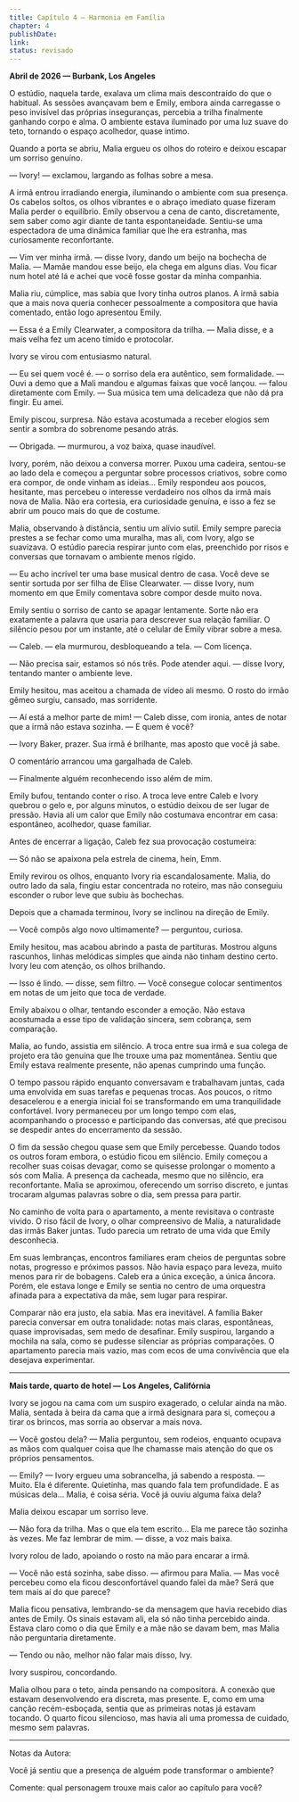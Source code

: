 ```yaml
---
title: Capítulo 4 – Harmonia em Família
chapter: 4
publishDate: 
link: 
status: revisado
---
```


**Abril de 2026 — Burbank, Los Angeles**

O estúdio, naquela tarde, exalava um clima mais descontraído do que o habitual. As sessões avançavam bem e Emily, embora ainda carregasse o peso invisível das próprias inseguranças, percebia a trilha finalmente ganhando corpo e alma. O ambiente estava iluminado por uma luz suave do teto, tornando o espaço acolhedor, quase íntimo.

Quando a porta se abriu, Malia ergueu os olhos do roteiro e deixou escapar um sorriso genuíno.

— Ivory! — exclamou, largando as folhas sobre a mesa.

A irmã entrou irradiando energia, iluminando o ambiente com sua presença. Os cabelos soltos, os olhos vibrantes e o abraço imediato quase fizeram Malia perder o equilíbrio. Emily observou a cena de canto, discretamente, sem saber como agir diante de tanta espontaneidade. Sentiu-se uma espectadora de uma dinâmica familiar que lhe era estranha, mas curiosamente reconfortante.

— Vim ver minha irmã. — disse Ivory, dando um beijo na bochecha de Malia. — Mamãe mandou esse beijo, ela chega em alguns dias. Vou ficar num hotel até lá e achei que você fosse gostar da minha companhia.

Malia riu, cúmplice, mas sabia que Ivory tinha outros planos. A irmã sabia que a mais nova queria conhecer pessoalmente a compositora que havia comentado, então logo apresentou Emily.

— Essa é a Emily Clearwater, a compositora da trilha. — Malia disse, e a mais velha fez um aceno tímido e protocolar.

Ivory se virou com entusiasmo natural.

— Eu sei quem você é. — o sorriso dela era autêntico, sem formalidade. — Ouvi a demo que a Mali mandou e algumas faixas que você lançou. — falou diretamente com Emily. — Sua música tem uma delicadeza que não dá pra fingir. Eu amei.

Emily piscou, surpresa. Não estava acostumada a receber elogios sem sentir a sombra do sobrenome pesando atrás.

— Obrigada. — murmurou, a voz baixa, quase inaudível.

Ivory, porém, não deixou a conversa morrer. Puxou uma cadeira, sentou-se ao lado dela e começou a perguntar sobre processos criativos, sobre como era compor, de onde vinham as ideias... Emily respondeu aos poucos, hesitante, mas percebeu o interesse verdadeiro nos olhos da irmã mais nova de Malia. Não era cortesia, era curiosidade genuína, e isso a fez se abrir um pouco mais do que de costume.

Malia, observando à distância, sentiu um alívio sutil. Emily sempre parecia prestes a se fechar como uma muralha, mas ali, com Ivory, algo se suavizava. O estúdio parecia respirar junto com elas, preenchido por risos e conversas que tornavam o ambiente menos rígido.

— Eu acho incrível ter uma base musical dentro de casa. Você deve se sentir sortuda por ser filha de Elise Clearwater. — disse Ivory, num momento em que Emily comentava sobre compor desde muito nova.

Emily sentiu o sorriso de canto se apagar lentamente. Sorte não era exatamente a palavra que usaria para descrever sua relação familiar. O silêncio pesou por um instante, até o celular de Emily vibrar sobre a mesa.

— Caleb. — ela murmurou, desbloqueando a tela. — Com licença.

— Não precisa sair, estamos só nós três. Pode atender aqui. — disse Ivory, tentando manter o ambiente leve.

Emily hesitou, mas aceitou a chamada de vídeo ali mesmo. O rosto do irmão gêmeo surgiu, cansado, mas sorridente.

— Aí está a melhor parte de mim! — Caleb disse, com ironia, antes de notar que a irmã não estava sozinha. — E quem é você?

— Ivory Baker, prazer. Sua irmã é brilhante, mas aposto que você já sabe.

O comentário arrancou uma gargalhada de Caleb.

— Finalmente alguém reconhecendo isso além de mim.

Emily bufou, tentando conter o riso. A troca leve entre Caleb e Ivory quebrou o gelo e, por alguns minutos, o estúdio deixou de ser lugar de pressão. Havia ali um calor que Emily não costumava encontrar em casa: espontâneo, acolhedor, quase familiar.

Antes de encerrar a ligação, Caleb fez sua provocação costumeira:

— Só não se apaixona pela estrela de cinema, hein, Emm.

Emily revirou os olhos, enquanto Ivory ria escandalosamente. Malia, do outro lado da sala, fingiu estar concentrada no roteiro, mas não conseguiu esconder o rubor leve que subiu às bochechas.

Depois que a chamada terminou, Ivory se inclinou na direção de Emily.

— Você compôs algo novo ultimamente? — perguntou, curiosa.

Emily hesitou, mas acabou abrindo a pasta de partituras. Mostrou alguns rascunhos, linhas melódicas simples que ainda não tinham destino certo. Ivory leu com atenção, os olhos brilhando.

— Isso é lindo. — disse, sem filtro. — Você consegue colocar sentimentos em notas de um jeito que toca de verdade.

Emily abaixou o olhar, tentando esconder a emoção. Não estava acostumada a esse tipo de validação sincera, sem cobrança, sem comparação.

Malia, ao fundo, assistia em silêncio. A troca entre sua irmã e sua colega de projeto era tão genuína que lhe trouxe uma paz momentânea. Sentiu que Emily estava realmente presente, não apenas cumprindo uma função.

O tempo passou rápido enquanto conversavam e trabalhavam juntas, cada uma envolvida em suas tarefas e pequenas trocas. Aos poucos, o ritmo desacelerou e a energia inicial foi se transformando em uma tranquilidade confortável. Ivory permaneceu por um longo tempo com elas, acompanhando o processo e participando das conversas, até que precisou se despedir antes do encerramento da sessão.

O fim da sessão chegou quase sem que Emily percebesse. Quando todos os outros foram embora, o estúdio ficou em silêncio. Emily começou a recolher suas coisas devagar, como se quisesse prolongar o momento a sós com Malia. A presença da cacheada, mesmo que no silêncio, era reconfortante. Malia se aproximou, oferecendo um sorriso discreto, e juntas trocaram algumas palavras sobre o dia, sem pressa para partir.

No caminho de volta para o apartamento, a mente revisitava o contraste vivido. O riso fácil de Ivory, o olhar compreensivo de Malia, a naturalidade das irmãs Baker juntas. Tudo parecia um retrato de uma vida que Emily desconhecia.

Em suas lembranças, encontros familiares eram cheios de perguntas sobre notas, progresso e próximos passos. Não havia espaço para leveza, muito menos para rir de bobagens. Caleb era a única exceção, a única âncora. Porém, ele estava longe e Emily se sentia no centro de uma orquestra afinada para a expectativa da mãe, sem lugar para respirar.

Comparar não era justo, ela sabia. Mas era inevitável. A família Baker parecia conversar em outra tonalidade: notas mais claras, espontâneas, quase improvisadas, sem medo de desafinar. Emily suspirou, largando a mochila na sala, como se pudesse silenciar as próprias comparações. O apartamento parecia mais vazio, mas com ecos de uma convivência que ela desejava experimentar.

---

**Mais tarde, quarto de hotel — Los Angeles, Califórnia**

Ivory se jogou na cama com um suspiro exagerado, o celular ainda na mão. Malia, sentada à beira da cama que a irmã designara para si, começou a tirar os brincos, mas sorria ao observar a mais nova.

— Você gostou dela? — Malia perguntou, sem rodeios, enquanto ocupava as mãos com qualquer coisa que lhe chamasse mais atenção do que os próprios pensamentos.

— Emily? — Ivory ergueu uma sobrancelha, já sabendo a resposta. — Muito. Ela é diferente. Quietinha, mas quando fala tem profundidade. E as músicas dela... Malia, é coisa séria. Você já ouviu alguma faixa dela?

Malia deixou escapar um sorriso leve.

— Não fora da trilha. Mas o que ela tem escrito... Ela me parece tão sozinha às vezes. Me faz lembrar de mim. — disse, a voz mais baixa.

Ivory rolou de lado, apoiando o rosto na mão para encarar a irmã.

— Você não está sozinha, sabe disso. — afirmou para Malia. — Mas você percebeu como ela ficou desconfortável quando falei da mãe? Será que tem mais aí do que parece?

Malia ficou pensativa, lembrando-se da mensagem que havia recebido dias antes de Emily. Os sinais estavam ali, ela só não tinha percebido ainda. Estava claro como o dia que Emily e a mãe não se davam bem, mas Malia não perguntaria diretamente.

— Tendo ou não, melhor não falar mais disso, Ivy.

Ivory suspirou, concordando.

Malia olhou para o teto, ainda pensando na compositora. A conexão que estavam desenvolvendo era discreta, mas presente. E, como em uma canção recém-esboçada, sentia que as primeiras notas já estavam tocando. O quarto ficou silencioso, mas havia ali uma promessa de cuidado, mesmo sem palavras.

---

Notas da Autora:

Você já sentiu que a presença de alguém pode transformar o ambiente?

Comente: qual personagem trouxe mais calor ao capítulo para você?
